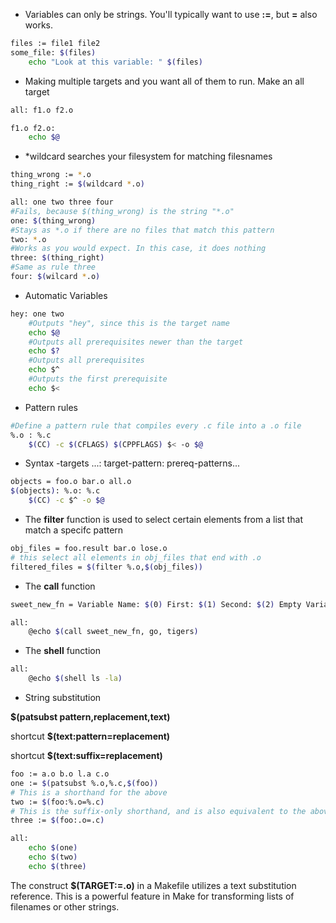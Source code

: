 * Variables can only be strings. You'll typically want to use __:=__, but __=__ also works.
```sh
files := file1 file2
some_file: $(files)
    echo "Look at this variable: " $(files)
```

* Making multiple targets and you want all of them to run. Make an all target
```sh
all: f1.o f2.o

f1.o f2.o:
    echo $@
```
* *wildcard searches your filesystem for matching filesnames
```sh
thing_wrong := *.o
thing_right := $(wildcard *.o)

all: one two three four
#Fails, because $(thing_wrong) is the string "*.o"
one: $(thing_wrong)
#Stays as *.o if there are no files that match this pattern 
two: *.o
#Works as you would expect. In this case, it does nothing
three: $(thing_right)
#Same as rule three
four: $(wilcard *.o)
```
* Automatic Variables
```sh
hey: one two
    #Outputs "hey", since this is the target name
    echo $@
    #Outputs all prerequisites newer than the target
    echo $?
    #Outputs all prerequisites
    echo $^
    #Outputs the first prerequisite
    echo $<
```
* Pattern rules
```sh
#Define a pattern rule that compiles every .c file into a .o file
%.o : %.c
    $(CC) -c $(CFLAGS) $(CPPFLAGS) $< -o $@
```
* Syntax -targets ...: target-pattern: prereq-patterns...
```sh
objects = foo.o bar.o all.o
$(objects): %.o: %.c
    $(CC) -c $^ -o $@
```
* The __filter__ function is used to select certain elements from a list that match a specifc pattern
```sh
obj_files = foo.result bar.o lose.o
# this select all elements in obj_files that end with .o
filtered_files = $(filter %.o,$(obj_files))
```
* The __call__ function 
```sh
sweet_new_fn = Variable Name: $(0) First: $(1) Second: $(2) Empty Variable: $(3)

all:
	@echo $(call sweet_new_fn, go, tigers)
```
* The __shell__ function
```sh
all: 
	@echo $(shell ls -la)
```
* String substitution


__$(patsubst pattern,replacement,text)__ 

shortcut __$(text:pattern=replacement)__

shortcut __$(text:suffix=replacement)__
```sh
foo := a.o b.o l.a c.o
one := $(patsubst %.o,%.c,$(foo))
# This is a shorthand for the above
two := $(foo:%.o=%.c)
# This is the suffix-only shorthand, and is also equivalent to the above.
three := $(foo:.o=.c)

all:
	echo $(one)
	echo $(two)
	echo $(three)
```
The construct __$(TARGET:=.o)__ in a Makefile utilizes a text substitution reference. This is a powerful feature in Make for transforming lists of filenames or other strings.
